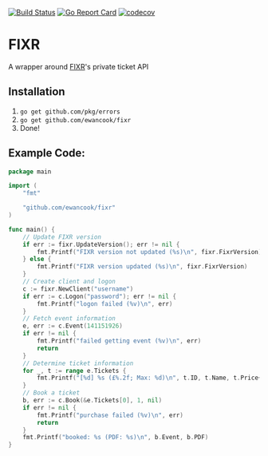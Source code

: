 ﻿[![Build Status](https://travis-ci.org/ewancook/fixr.svg?branch=master)](https://travis-ci.org/ewancook/fixr) [![Go Report Card](https://goreportcard.com/badge/github.com/ewancook/fixr)](https://goreportcard.com/report/github.com/ewancook/fixr) [![codecov](https://codecov.io/gh/ewancook/fixr/branch/master/graph/badge.svg)](https://codecov.io/gh/ewancook/fixr)


# FIXR

A wrapper around [FIXR](https://fixr.co)'s private ticket API

## Installation
1. `go get github.com/pkg/errors`
2. `go get github.com/ewancook/fixr`
3. Done!

## Example Code:

```go
package main

import (
	"fmt"

	"github.com/ewancook/fixr"
)

func main() {
	// Update FIXR version
	if err := fixr.UpdateVersion(); err != nil {
		fmt.Printf("FIXR version not updated (%s)\n", fixr.FixrVersion)
	} else {
		fmt.Printf("FIXR version updated (%s)\n", fixr.FixrVersion)
	}
	// Create client and logon
	c := fixr.NewClient("username")
	if err := c.Logon("password"); err != nil {
		fmt.Printf("logon failed (%v)\n", err)
	}
	// Fetch event information
	e, err := c.Event(141151926)
	if err != nil {
		fmt.Printf("failed getting event (%v)\n", err)
		return
	}
	// Determine ticket information
	for _, t := range e.Tickets {
		fmt.Printf("[%d] %s (£%.2f; Max: %d)\n", t.ID, t.Name, t.Price+t.BookingFee, t.Max)
	}
	// Book a ticket
	b, err := c.Book(&e.Tickets[0], 1, nil)
	if err != nil {
		fmt.Printf("purchase failed (%v)\n", err)
		return
	}
	fmt.Printf("booked: %s (PDF: %s)\n", b.Event, b.PDF)
}

```
